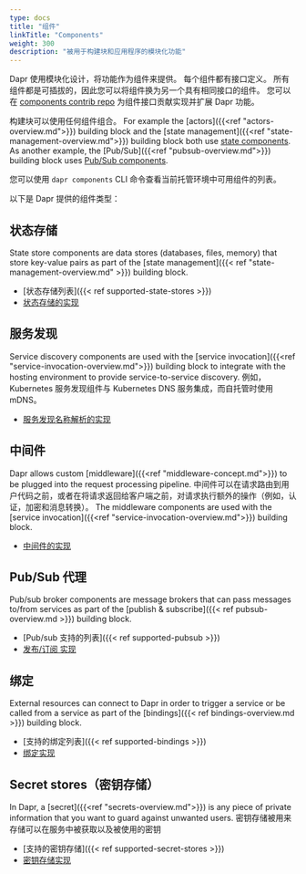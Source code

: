 ```yaml
---
type: docs
title: "组件"
linkTitle: "Components"
weight: 300
description: "被用于构建块和应用程序的模块化功能"
---
```


Dapr 使用模块化设计，将功能作为组件来提供。 每个组件都有接口定义。  所有组件都是可插拔的，因此您可以将组件换为另一个具有相同接口的组件。 您可以在 [components contrib repo](https://github.com/dapr/components-contrib) 为组件接口贡献实现并扩展 Dapr 功能。

 构建块可以使用任何组件组合。 For example the [actors]({{<ref "actors-overview.md">}}) building block and the [state management]({{<ref "state-management-overview.md">}}) building block both use [state components](https://github.com/dapr/components-contrib/tree/master/state).  As another example, the [Pub/Sub]({{<ref "pubsub-overview.md">}}) building block uses [Pub/Sub components](https://github.com/dapr/components-contrib/tree/master/pubsub).

 您可以使用 `dapr components` CLI 命令查看当前托管环境中可用组件的列表。

 以下是 Dapr 提供的组件类型：

## 状态存储

State store components are data stores (databases, files, memory) that store key-value pairs as part of the [state management]({{< ref "state-management-overview.md" >}}) building block.

- [状态存储列表]({{< ref supported-state-stores >}})
- [状态存储的实现](https://github.com/dapr/components-contrib/tree/master/state)

## 服务发现

Service discovery components are used with the [service invocation]({{<ref "service-invocation-overview.md">}}) building block to integrate with the hosting environment to provide service-to-service discovery. 例如， Kubernetes 服务发现组件与 Kubernetes DNS 服务集成，而自托管时使用 mDNS。

- [服务发现名称解析的实现](https://github.com/dapr/components-contrib/tree/master/nameresolution)

## 中间件

Dapr allows custom [middleware]({{<ref "middleware-concept.md">}})  to be plugged into the request processing pipeline. 中间件可以在请求路由到用户代码之前，或者在将请求返回给客户端之前，对请求执行额外的操作（例如，认证，加密和消息转换）。 The middleware components are used with the [service invocation]({{<ref "service-invocation-overview.md">}}) building block.

- [中间件的实现](https://github.com/dapr/components-contrib/tree/master/middleware)

## Pub/Sub 代理

Pub/sub broker components are message brokers that can pass messages to/from services as part of the [publish & subscribe]({{< ref pubsub-overview.md >}}) building block.

- [Pub/sub 支持的列表]({{< ref supported-pubsub >}})
- [发布/订阅 实现](https://github.com/dapr/components-contrib/tree/master/pubsub)

## 绑定

External resources can connect to Dapr in order to trigger a service or be called from a service as part of the [bindings]({{< ref bindings-overview.md >}}) building block.

- [支持的绑定列表]({{< ref supported-bindings >}})
- [绑定实现](https://github.com/dapr/components-contrib/tree/master/bindings)

## Secret stores（密钥存储）

In Dapr, a [secret]({{<ref "secrets-overview.md">}}) is any piece of private information that you want to guard against unwanted users. 密钥存储被用来存储可以在服务中被获取以及被使用的密钥

- [支持的密钥存储]({{< ref supported-secret-stores >}})
- [密钥存储实现](https://github.com/dapr/components-contrib/tree/master/secretstores)
